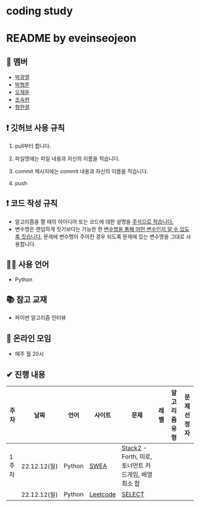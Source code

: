 # coding study

# README by eveinseojeon

## 👤 멤버

- [박광열](https://github.com/PangYeol)
- [박형준](https://github.com/PHJoon)
- [오재윤](https://github.com/jyoon55)
- [조숙현](https://github.com/Chosukhyun)
- [형한결](https://github.com/hankaul)

## ❗ 깃허브 사용 규칙

1. pull부터 합니다.

2. 파일명에는 파일 내용과 자신의 이름을 적습니다.

3. commit 메시지에는 commit 내용과 자신의 이름을 적습니다.

4. push

## ❗ 코드 작성 규칙

- 알고리즘을 짤 때의 아이디어 또는 코드에 대한 설명을 <u>주석으로 적습니다.</u>
- 변수명은 랜덤하게 짓기보다는 가능한 한 <u>변수명을 통해 어떤 변수인지 알 수 있도록 짓습니다.</u> 문제에 변수명이 주어진 경우 되도록 문제에 있는 변수명을 그대로 사용합니다.

## 🧑‍💻 사용 언어

- Python

## 📚 참고 교재

- 파이썬 알고리즘 인터뷰

## 💬 온라인 모임

- 매주 월 20시

## ✔ 진행 내용

| 주차  | 날짜         | 언어   | 사이트                                           | 문제                                                                                                                                                                         | 레벨 | 알고리즘 유형 | 문제 선정자 |
| ----- | ------------ | ------ | ------------------------------------------------ | ---------------------------------------------------------------------------------------------------------------------------------------------------------------------------- | ---- | ------------- | ----------- |
| 1주차 | 22.12.12(월) | Python | [SWEA](https://swexpertacademy.com/main/main.do) | [Stack2](https://swexpertacademy.com/main/learn/course/subjectDetail.do?courseId=AVuPDN86AAXw5UW6&subjectId=AWOVIc7KqfQDFAWg) - Forth, 미로, 토너먼트 카드게임, 배열 최소 합 |      |               |             |
|       | 22.12.12(월) | Python | [Leetcode](https://leetcode.com/)                | [SELECT](https://leetcode.com/)                                                                                                                                              |      |               |             |

